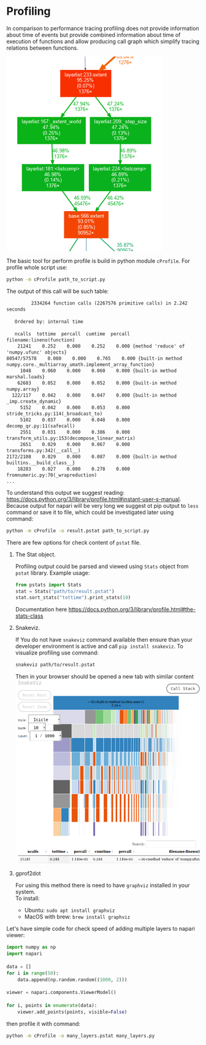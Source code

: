 # Profiling

In comparison to performance tracing profiling does not provide information about time of events but provide 
combined information about time of execution of functions and allow producing call graph which simplify tracing 
relations between functions.   

![Example part of execution graph](images/execution_graph.png)

The basic tool for perform profile is build in python module `cProfile`. For profile whole script use:

```bash
python -m cProfile path_to_script.py
```

The output of this call will be such table:

```
         2334264 function calls (2267576 primitive calls) in 2.242 seconds

   Ordered by: internal time

   ncalls  tottime  percall  cumtime  percall filename:lineno(function)
    21241    0.252    0.000    0.252    0.000 {method 'reduce' of 'numpy.ufunc' objects}
80547/57578    0.080    0.000    0.765    0.000 {built-in method numpy.core._multiarray_umath.implement_array_function}
     1048    0.060    0.000    0.060    0.000 {built-in method marshal.loads}
    62683    0.052    0.000    0.052    0.000 {built-in method numpy.array}
  122/117    0.042    0.000    0.047    0.000 {built-in method _imp.create_dynamic}
     5152    0.042    0.000    0.053    0.000 stride_tricks.py:114(_broadcast_to)
     5102    0.037    0.000    0.048    0.000 decomp_qr.py:11(safecall)
     2551    0.031    0.000    0.386    0.000 transform_utils.py:153(decompose_linear_matrix)
     2651    0.029    0.000    0.067    0.000 transforms.py:342(__call__)
2172/2108    0.029    0.000    0.087    0.000 {built-in method builtins.__build_class__}
    18283    0.027    0.000    0.278    0.000 fromnumeric.py:70(_wrapreduction)
...
```
To understand this output we suggest reading: https://docs.python.org/3/library/profile.html#instant-user-s-manual.
Because output for napari will be very long we suggest ot pip output to `less` command or save it to file,
which could be investigated later using command:

```bash
python -m cProfile -o result.pstat path_to_script.py
```

There are few options for check content of `pstat` file.  

1.  The Stat object.
    
    Profiling output could be parsed and viewed using `Stats` object from `pstat` library. Example usage:
    ```python
    from pstats import Stats
    stat = Stats("path/to/result.pstat")
    stat.sort_stats("tottime").print_stats(10)
    ```
    Documentation here https://docs.python.org/3/library/profile.html#the-stats-class

2.  Snakeviz.
    
    If You do not have `snakeviz` command available then ensure than your developer environment 
    is active and call `pip install snakeviz`. To visualize profiling use command:
    ```bash
    snakeviz path/to/result.pstat   
    ```
    Then in your browser should be opened a new tab with similar content
    ![Snakeviz example view](images/snakeviz.png)

3.  gprof2dot

    For using this method there is need to have `graphviz` installed in your system.  
    To install:
    
    * Ubuntu: `sudo apt install graphviz`
    * MacOS with brew: `brew install graphviz`

Let's have simple code for check speed of adding multiple layers to napari viewer:

```python
import numpy as np
import napari

data = []
for i in range(50):
    data.append(np.random.random((1000, 2)))

viewer = napari.components.ViewerModel()

for i, points in enumerate(data):
    viewer.add_points(points, visible=False)
```

then profile it with command:

```bash
python -m cProfile -o many_layers.pstat many_layers.py
```